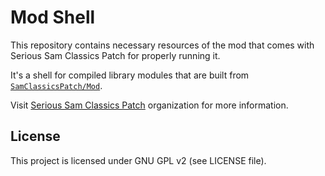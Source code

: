# Mod Shell

This repository contains necessary resources of the mod that comes with Serious Sam Classics Patch for properly running it.

It's a shell for compiled library modules that are built from [`SamClassicsPatch/Mod`](https://github.com/SamClassicPatch/Mod).

Visit [Serious Sam Classics Patch](https://github.com/SamClassicPatch) organization for more information.

## License

This project is licensed under GNU GPL v2 (see LICENSE file).
